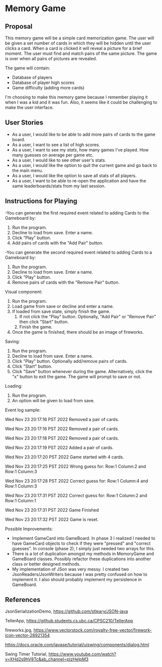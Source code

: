 # Memory Game

## Proposal

This memory game will be a simple card memorization game.
The user will be given a set number of cards in which they will
be hidden until the user clicks a card. When a card is 
clicked it will reveal a picture for a brief moment. 
The user must find and match pairs of the same picture. 
The game is over when all pairs of pictures are revealed.

The game will contain:

* Database of players
* Database of player high scores
* Game difficulty (adding more cards)

I'm choosing to make this memory game because I remember playing 
it when I was a kid and it was fun. Also, it seems like it could be challenging 
to make the user interface. 

## User Stories

* As a user, I would like to be able to add more pairs of cards to the game board.
* As a user, I want to see a list of high scores.
* As a user, I want to see my *stats*, how many games I've played. How many guesses on average per game etc.
* As a user, I would like to see other user's stats.
* As a user, I would like the option to quit the current game and go back to the main menu.
* As a user, I would like the option to save all stats of all players.
* As a user, I want to be able to re-open the application and have the same leaderboards/stats from my last session.

## Instructions for Playing

-You can generate the first required event related to adding Cards to the Gameboard by:

1. Run the program. 
2. Decline to load from save. Enter a name.
3. Click "Play" button.
4. Add pairs of cards with the "Add Pair" button.

-You can generate the second required event related to adding Cards to a Gameboard by:

1. Run the program.
2. Decline to load from save. Enter a name.
3. Click "Play" button.
4. Remove pairs of cards with the "Remove Pair" button.

Visual component:

1. Run the program.
2. Load game from save or decline and enter a name.
3. If loaded from save state, simply finish the game.
    1. If not click the "Play" button. Optionally, "Add Pair" or "Remove Pair" then click "Start" button.
    2. Finish the game.
4. Once the game is finished, there should be an image of fireworks.

Saving: 

1. Run the program.
2. Decline to load from save. Enter a name.
3. Click "Play" button. Optionally add/remove pairs of cards.
4. Click "Start" button.
5. Click "Save" button whenever during the game. Alternatively, 
   click the "x" button to exit the game. The game will prompt to save or not.

Loading:

1. Run the program.
2. An option will be given to load from save.

Event log sample:

Wed Nov 23 20:17:16 PST 2022
Removed a pair of cards.


Wed Nov 23 20:17:16 PST 2022
Removed a pair of cards.


Wed Nov 23 20:17:18 PST 2022
Removed a pair of cards.


Wed Nov 23 20:17:19 PST 2022
Added a pair of cards.


Wed Nov 23 20:17:20 PST 2022
Game started with 4 cards.


Wed Nov 23 20:17:25 PST 2022
Wrong guess for: Row:1 Column:2 and Row:1 Column:3


Wed Nov 23 20:17:28 PST 2022
Correct guess for: Row:1 Column:4 and Row:1 Column:3


Wed Nov 23 20:17:31 PST 2022
Correct guess for: Row:1 Column:2 and Row:1 Column:1


Wed Nov 23 20:17:31 PST 2022
Game Finished


Wed Nov 23 20:17:32 PST 2022
Game is reset.

Possible Improvements:

* Implement GameCard into GameBoard. In phase 3 I realized I needed to have GameCard objects to check if they were 
"pressed" and "correct guesses". In console (phase 2), I simply just needed two arrays for this.
* There is a lot of duplication amongst my methods in MemoryGame and GameBoard classes. Possibly refactor these
duplications into another class or better designed methods.
* My implementation of JSon was very messy. I created two JsonReaders/JsonWriters because I was pretty confused on how
to implement it. I also should probably implement my persistence in GameBoard.

## References

JsonSerializationDemo, https://github.com/stleary/JSON-java

TellerApp, https://github.students.cs.ubc.ca/CPSC210/TellerApp

fireworks.jpg, https://www.vectorstock.com/royalty-free-vector/firework-icon-vector-28921354

https://docs.oracle.com/javase/tutorial/uiswing/components/dialog.html

Swing Timer Tutorial, https://www.youtube.com/watch?v=XHd2s9hV8Tc&ab_channel=plzHelpM3

